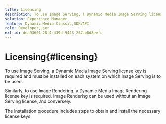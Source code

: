 ```yaml
---
title: Licensing
description: To use Image Serving, a Dynamic Media Image Serving license key is required and must be installed on each system on which Image Serving is to be used.
solution: Experience Manager
feature: Dynamic Media Classic,SDK/API
role: Developer,User
exl-id: dea93601-28f4-439d-9443-267bb8d8eefc
---
```

# Licensing{#licensing}

To use Image Serving, a Dynamic Media Image Serving license key is required and must be installed on each system on which Image Serving is to be used.

Similarly, to use Image Rendering, a Dynamic Media Image Rendering license key is required. Image Rendering can be used without an Image Serving license, and conversely.

The installation procedure includes steps to obtain and install the necessary license keys.
